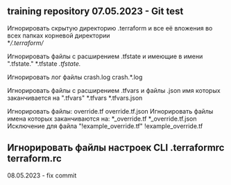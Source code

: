 training repository 
07.05.2023 - Git test
--------
Игнорировать скрытую директорию .terraform и все её вложения во всех папках корневой директории  
**/.terraform/*

Игнорировать файлы с расширением .tfstate и имеющие в имени ".tfstate."
*.tfstate
*.tfstate.*

Игнорировать лог файлы
crash.log
crash.*.log

Игнорировать файлы с расширением .tfvars и файлы .json имя которых заканчивается на ".tfvars"
*.tfvars
*.tfvars.json

Игнорировать файлы:
override.tf
override.tf.json
Игнорировать файлы имена которых заканчиваются на:
*_override.tf
*_override.tf.json
Исключение для файла "!example_override.tf"
!example_override.tf

Игнорировать файлы настроек CLI
.terraformrc
terraform.rc
--------
08.05.2023 - fix commit
